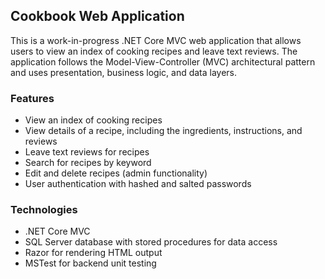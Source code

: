 ## Cookbook Web Application

This is a work-in-progress .NET Core MVC web application that allows users to view an index of cooking recipes and leave text reviews. The application follows the Model-View-Controller (MVC) architectural pattern and uses presentation, business logic, and data layers.

### Features

-   View an index of cooking recipes
-   View details of a recipe, including the ingredients, instructions, and reviews
-   Leave text reviews for recipes
-   Search for recipes by keyword
-   Edit and delete recipes (admin functionality)
-   User authentication with hashed and salted passwords

### Technologies

-   .NET Core MVC
-   SQL Server database with stored procedures for data access
-   Razor for rendering HTML output
-   MSTest for backend unit testing